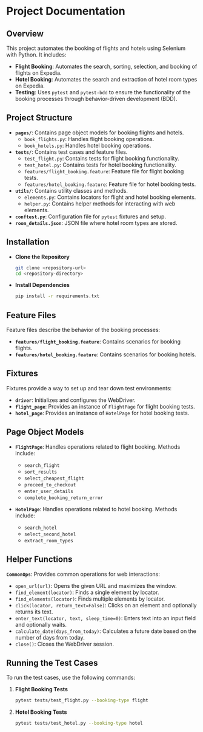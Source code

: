 # Project Documentation

## Overview

This project automates the booking of flights and hotels using Selenium with Python. It includes:
- **Flight Booking**: Automates the search, sorting, selection, and booking of flights on Expedia.
- **Hotel Booking**: Automates the search and extraction of hotel room types on Expedia.
- **Testing**: Uses `pytest` and `pytest-bdd` to ensure the functionality of the booking processes through behavior-driven development (BDD).

## Project Structure

- **`pages/`**: Contains page object models for booking flights and hotels.
  - `book_flights.py`: Handles flight booking operations.
  - `book_hotels.py`: Handles hotel booking operations.
- **`tests/`**: Contains test cases and feature files.
  - `test_flight.py`: Contains tests for flight booking functionality.
  - `test_hotel.py`: Contains tests for hotel booking functionality.
  - `features/flight_booking.feature`: Feature file for flight booking tests.
  - `features/hotel_booking.feature`: Feature file for hotel booking tests.
- **`utils/`**: Contains utility classes and methods.
  - `elements.py`: Contains locators for flight and hotel booking elements.
  - `helper.py`: Contains helper methods for interacting with web elements.
- **`conftest.py`**: Configuration file for `pytest` fixtures and setup.
- **`room_details.json`**: JSON file where hotel room types are stored.

## Installation

- **Clone the Repository**
    ```sh
    git clone <repository-url>
    cd <repository-directory>
    ```
- **Install Dependencies**
    ```sh
    pip install -r requirements.txt
    ```

## Feature Files

Feature files describe the behavior of the booking processes:

- **`features/flight_booking.feature`**: Contains scenarios for booking flights.
- **`features/hotel_booking.feature`**: Contains scenarios for booking hotels.

## Fixtures

Fixtures provide a way to set up and tear down test environments:

- **`driver`**: Initializes and configures the WebDriver.
- **`flight_page`**: Provides an instance of `FlightPage` for flight booking tests.
- **`hotel_page`**: Provides an instance of `HotelPage` for hotel booking tests.

## Page Object Models

- **`FlightPage`**: Handles operations related to flight booking. Methods include:
  - `search_flight`
  - `sort_results`
  - `select_cheapest_flight`
  - `proceed_to_checkout`
  - `enter_user_details`
  - `complete_booking_return_error`

- **`HotelPage`**: Handles operations related to hotel booking. Methods include:
  - `search_hotel`
  - `select_second_hotel`
  - `extract_room_types`

## Helper Functions

**`CommonOps`**: Provides common operations for web interactions:
- `open_url(url)`: Opens the given URL and maximizes the window.
- `find_element(locator)`: Finds a single element by locator.
- `find_elements(locator)`: Finds multiple elements by locator.
- `click(locator, return_text=False)`: Clicks on an element and optionally returns its text.
- `enter_text(locator, text, sleep_time=0)`: Enters text into an input field and optionally waits.
- `calculate_date(days_from_today)`: Calculates a future date based on the number of days from today.
- `close()`: Closes the WebDriver session.


## Running the Test Cases

To run the test cases, use the following commands:

1. **Flight Booking Tests**
    ```sh
    pytest tests/test_flight.py --booking-type flight
    ```

2. **Hotel Booking Tests**
    ```sh
    pytest tests/test_hotel.py --booking-type hotel
    ```